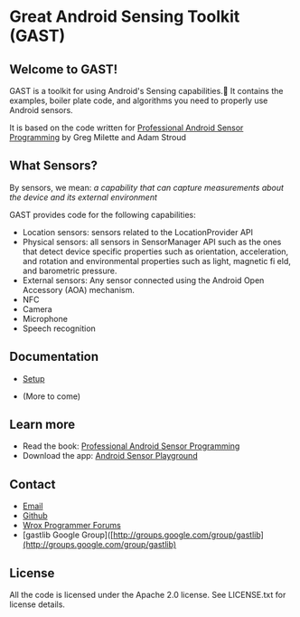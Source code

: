 # Great Android Sensing Toolkit (GAST)

## Welcome to GAST!

GAST is a toolkit for using Android's Sensing capabilities. It contains the examples, boiler plate code, and algorithms you need to properly use Android sensors.

It is based on the code written for [Professional Android Sensor Programming](http://www.wiley.com/WileyCDA/WileyTitle/productCd-1118183487.html) by Greg Milette and Adam Stroud

## What Sensors?

By sensors, we mean:
*a capability that can capture measurements about the device and its external environment*

GAST provides code for the following capabilities:

* Location sensors: sensors related to the LocationProvider API 
* Physical sensors: all sensors in SensorManager API such as the ones that detect device specific properties such as orientation, acceleration, and rotationand environmental properties such as light, magnetic fi eld, and barometric pressure.
* External sensors: Any sensor connected using the Android Open Accessory (AOA) mechanism.
* NFC
* Camera
* Microphone
* Speech recognition


## Documentation

+ [Setup](/Setup/)
* (More to come)

## Learn more

+ Read the book: [Professional Android Sensor Programming](http://www.wiley.com/WileyCDA/WileyTitle/productCd-1118183487.html)
+ Download the app: [Android Sensor Playground](https://play.google.com/store/apps/details?id=root.gast.playground)

## Contact
+ [Email](mailto::gastlib@gmail.com)
+ [Github](https://github.com/gast-lib)
+ [Wrox Programmer Forums](http://p2p.wrox.com/)
+ [gastlib Google Group]([http://groups.google.com/group/gastlib](http://groups.google.com/group/gastlib)

## License

All the code is licensed under the Apache 2.0 license. See LICENSE.txt for license details.